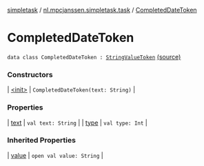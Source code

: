 [simpletask](../../index.md) / [nl.mpcjanssen.simpletask.task](../index.md) / [CompletedDateToken](.)

# CompletedDateToken

`data class CompletedDateToken : `[`StringValueToken`](../-string-value-token/index.md) [(source)](https://github.com/mpcjanssen/simpletask-android/blob/master/src/main/java/nl/mpcjanssen/simpletask/task/Task.kt#L523)

### Constructors

| [&lt;init&gt;](-init-.md) | `CompletedDateToken(text: String)` |

### Properties

| [text](text.md) | `val text: String` |
| [type](type.md) | `val type: Int` |

### Inherited Properties

| [value](../-string-value-token/value.md) | `open val value: String` |

